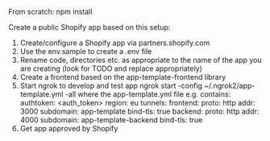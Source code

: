From scratch:
  npm install

Create a public Shopify app based on this setup:
1. Create/configure a Shopify app via partners.shopify.com
2. Use the env.sample to create a .env file
3. Rename code, directories etc. as appropriate to the name of the app you are creating (look for TODO and replace appropriately)
4. Create a frontend based on the app-template-frontend library
5. Start ngrok to develop and test app
  ngrok start -config ~/.ngrok2/app-template.yml -all
  where the app-template.yml file e.g. contains:
  authtoken: <auth_token>
  region: eu
  tunnels:
    frontend:
      proto: http
      addr: 3000
      subdomain: app-template
      bind-tls: true
    backend:
      proto: http
      addr: 4000
      subdomain: app-template-backend
      bind-tls: true
6. Get app approved by Shopify